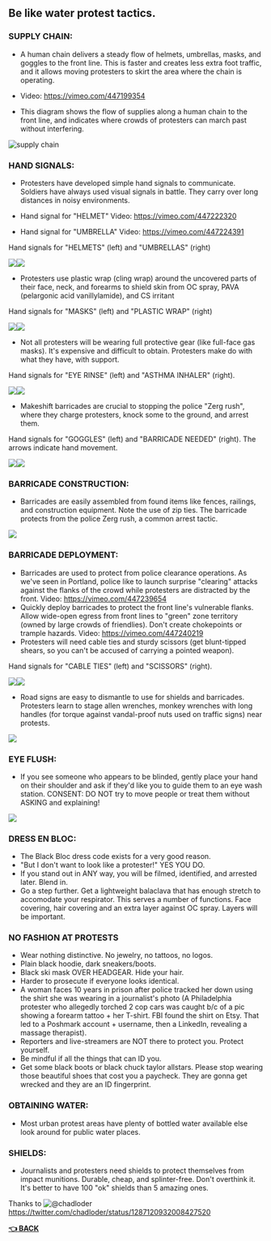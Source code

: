 ## Be like water protest tactics.
### SUPPLY CHAIN:
- A human chain delivers a steady flow of helmets, umbrellas, masks, and goggles to the front line. This is faster and creates less extra foot traffic, and it allows moving protesters to skirt the area where the chain is operating.

- Video: https://vimeo.com/447199354

- This diagram shows the flow of supplies along a human chain to the front line, and indicates where crowds of protesters can march past without interfering.

![supply chain](img/supplychain.png)
### HAND SIGNALS:
- Protesters have developed simple hand signals to communicate. Soldiers have always used visual signals in battle. They carry over long distances in noisy environments.

- Hand signal for "HELMET" Video: https://vimeo.com/447222320

- Hand signal for "UMBRELLA" Video: https://vimeo.com/447224391

Hand signals for "HELMETS" (left) and "UMBRELLAS" (right)

![](img/helmet.png)![](img/umbrellas.png)

- Protesters use plastic wrap (cling wrap) around the uncovered parts of their face, neck, and forearms to shield skin from OC spray, PAVA (pelargonic acid vanillylamide), and CS irritant

Hand signals for "MASKS" (left) and "PLASTIC WRAP" (right)

![](img/mask.png)![](img/plasicwrap.png)

- Not all protesters will be wearing full protective gear (like full-face gas masks). It's expensive and difficult to obtain. Protesters make do with what they have, with support.

Hand signals for "EYE RINSE" (left) and "ASTHMA INHALER" (right).

![](img/eyerinse.png)![](img/asthmainhaler.png)

- Makeshift barricades are crucial to stopping the police "Zerg rush", where they charge protesters, knock some to the ground, and arrest them.

Hand signals for "GOGGLES" (left) and "BARRICADE NEEDED" (right). The arrows indicate hand movement.

![](img/goggles.png)![](img/barricadeneeded.png)
### BARRICADE CONSTRUCTION:
- Barricades are easily assembled from found items like fences, railings, and construction equipment. Note the use of zip ties. The barricade protects from the police Zerg rush, a common arrest tactic.

![](img/barricade.png)
### BARRICADE DEPLOYMENT:
- Barricades are used to protect from police clearance operations. As we've seen in Portland, police like to launch surprise "clearing" attacks against the flanks of the crowd while protesters are distracted by the front. Video: https://vimeo.com/447239654
- Quickly deploy barricades to protect the front line's vulnerable flanks. Allow wide-open egress from front lines to "green" zone territory (owned by large crowds of friendlies). Don't create chokepoints or trample hazards. Video: https://vimeo.com/447240219
- Protesters will need cable ties and sturdy scissors (get blunt-tipped shears, so you can't be accused of carrying a pointed weapon).

Hand signals for "CABLE TIES" (left) and "SCISSORS" (right).

![](img/cableties.png)![](img/scissors.png)
- Road signs are easy to dismantle to use for shields and barricades. Protesters learn to stage allen wrenches, monkey wrenches with long handles (for torque against vandal-proof nuts used on traffic signs) near protests.

![](img/wrenche.png)
### EYE FLUSH: 
- If you see someone who appears to be blinded, gently place your hand on their shoulder and ask if they'd like you to guide them to an eye wash station. CONSENT: DO NOT try to move people or treat them without ASKING and explaining!

![](img/eyeflush.png)
### DRESS EN BLOC:
- The Black Bloc dress code exists for a very good reason.
- "But I don't want to look like a protester!" YES YOU DO.
- If you stand out in ANY way, you will be filmed, identified, and arrested later. Blend in.
- Go a step further.  Get a lightweight balaclava that has enough stretch to accomodate your respirator. This serves a number of functions.  Face covering, hair covering and an extra layer against OC spray. Layers will be important.
### NO FASHION AT PROTESTS
- Wear nothing distinctive. No jewelry, no tattoos, no logos. 
- Plain black hoodie, dark sneakers/boots.
- Black ski mask OVER HEADGEAR. Hide your hair.
- Harder to prosecute if everyone looks identical.
- A woman faces 10 years in prison after police tracked her down using the shirt she was wearing in a journalist's photo (A Philadelphia protester who allegedly torched 2 cop cars was caught b/c of a pic showing a forearm tattoo + her T-shirt. FBI found the shirt on Etsy. That led to a Poshmark account + username, then a LinkedIn, revealing a massage therapist).
- Reporters and live-streamers are NOT there to protect you. Protect yourself.
- Be mindful if all the things that can ID you.  
- Get some black boots or black chuck taylor allstars. Please stop wearing those beautiful shoes that cost you a paycheck. They are gonna get wrecked and they are an ID fingerprint.
### OBTAINING WATER:
- Most urban protest areas have plenty of bottled water available else look around for public water places.
### SHIELDS:
- Journalists and protesters need shields to protect themselves from impact munitions. Durable, cheap, and splinter-free. Don't overthink it. It's better to have 100 "ok" shields than 5 amazing ones.


Thanks to ![@chadloder](https://twitter.com/chadloder) https://twitter.com/chadloder/status/1287120932008427520

__[:point_left: BACK](README.md)__
